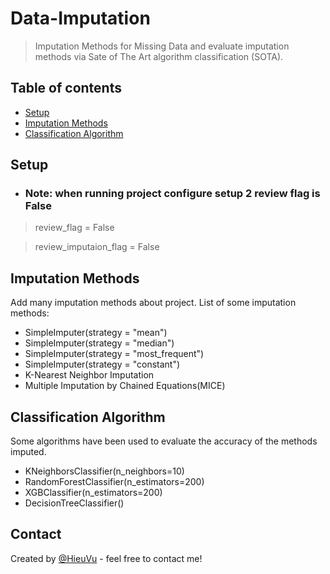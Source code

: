 # Data-Imputation
>Imputation Methods for Missing Data and evaluate imputation methods via Sate of The Art algorithm classification (SOTA).

## Table of contents
* [Setup](#setup)
* [Imputation Methods](#imputation-methods)
* [Classification Algorithm](#classification-algorithm)

## Setup
* ### Note: when running project configure setup 2 review flag is False
>review_flag = False 

>review_imputaion_flag = False


## Imputation Methods
Add many imputation methods about project. List of some imputation methods:
* SimpleImputer(strategy = "mean")
* SimpleImputer(strategy = "median")
* SimpleImputer(strategy = "most_frequent")
* SimpleImputer(strategy = "constant")
* K-Nearest Neighbor Imputation
* Multiple Imputation by Chained Equations(MICE)
## Classification Algorithm
Some algorithms have been used to evaluate the accuracy of the methods imputed.
* KNeighborsClassifier(n_neighbors=10)
* RandomForestClassifier(n_estimators=200)
* XGBClassifier(n_estimators=200)
* DecisionTreeClassifier()


## Contact
Created by [@HieuVu](https://github.com/mrtrunghieu1) - feel free to contact me!

